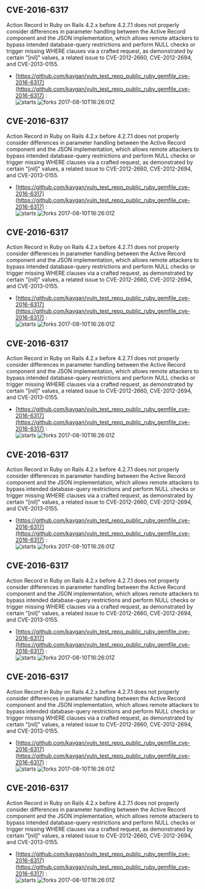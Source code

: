 ## CVE-2016-6317
 Action Record in Ruby on Rails 4.2.x before 4.2.7.1 does not properly consider differences in parameter handling between the Active Record component and the JSON implementation, which allows remote attackers to bypass intended database-query restrictions and perform NULL checks or trigger missing WHERE clauses via a crafted request, as demonstrated by certain "[nil]" values, a related issue to CVE-2012-2660, CVE-2012-2694, and CVE-2013-0155.

- [https://github.com/kavgan/vuln_test_repo_public_ruby_gemfile_cve-2016-6317](https://github.com/kavgan/vuln_test_repo_public_ruby_gemfile_cve-2016-6317) :  
![starts](https://img.shields.io/github/stars/kavgan/vuln_test_repo_public_ruby_gemfile_cve-2016-6317.svg) 
![forks](https://img.shields.io/github/forks/kavgan/vuln_test_repo_public_ruby_gemfile_cve-2016-6317.svg) 
2017-08-10T16:26:01Z

## CVE-2016-6317
 Action Record in Ruby on Rails 4.2.x before 4.2.7.1 does not properly consider differences in parameter handling between the Active Record component and the JSON implementation, which allows remote attackers to bypass intended database-query restrictions and perform NULL checks or trigger missing WHERE clauses via a crafted request, as demonstrated by certain "[nil]" values, a related issue to CVE-2012-2660, CVE-2012-2694, and CVE-2013-0155.

- [https://github.com/kavgan/vuln_test_repo_public_ruby_gemfile_cve-2016-6317](https://github.com/kavgan/vuln_test_repo_public_ruby_gemfile_cve-2016-6317) :  
![starts](https://img.shields.io/github/stars/kavgan/vuln_test_repo_public_ruby_gemfile_cve-2016-6317.svg) 
![forks](https://img.shields.io/github/forks/kavgan/vuln_test_repo_public_ruby_gemfile_cve-2016-6317.svg) 
2017-08-10T16:26:01Z

## CVE-2016-6317
 Action Record in Ruby on Rails 4.2.x before 4.2.7.1 does not properly consider differences in parameter handling between the Active Record component and the JSON implementation, which allows remote attackers to bypass intended database-query restrictions and perform NULL checks or trigger missing WHERE clauses via a crafted request, as demonstrated by certain "[nil]" values, a related issue to CVE-2012-2660, CVE-2012-2694, and CVE-2013-0155.

- [https://github.com/kavgan/vuln_test_repo_public_ruby_gemfile_cve-2016-6317](https://github.com/kavgan/vuln_test_repo_public_ruby_gemfile_cve-2016-6317) :  
![starts](https://img.shields.io/github/stars/kavgan/vuln_test_repo_public_ruby_gemfile_cve-2016-6317.svg) 
![forks](https://img.shields.io/github/forks/kavgan/vuln_test_repo_public_ruby_gemfile_cve-2016-6317.svg) 
2017-08-10T16:26:01Z

## CVE-2016-6317
 Action Record in Ruby on Rails 4.2.x before 4.2.7.1 does not properly consider differences in parameter handling between the Active Record component and the JSON implementation, which allows remote attackers to bypass intended database-query restrictions and perform NULL checks or trigger missing WHERE clauses via a crafted request, as demonstrated by certain "[nil]" values, a related issue to CVE-2012-2660, CVE-2012-2694, and CVE-2013-0155.

- [https://github.com/kavgan/vuln_test_repo_public_ruby_gemfile_cve-2016-6317](https://github.com/kavgan/vuln_test_repo_public_ruby_gemfile_cve-2016-6317) :  
![starts](https://img.shields.io/github/stars/kavgan/vuln_test_repo_public_ruby_gemfile_cve-2016-6317.svg) 
![forks](https://img.shields.io/github/forks/kavgan/vuln_test_repo_public_ruby_gemfile_cve-2016-6317.svg) 
2017-08-10T16:26:01Z

## CVE-2016-6317
 Action Record in Ruby on Rails 4.2.x before 4.2.7.1 does not properly consider differences in parameter handling between the Active Record component and the JSON implementation, which allows remote attackers to bypass intended database-query restrictions and perform NULL checks or trigger missing WHERE clauses via a crafted request, as demonstrated by certain "[nil]" values, a related issue to CVE-2012-2660, CVE-2012-2694, and CVE-2013-0155.

- [https://github.com/kavgan/vuln_test_repo_public_ruby_gemfile_cve-2016-6317](https://github.com/kavgan/vuln_test_repo_public_ruby_gemfile_cve-2016-6317) :  
![starts](https://img.shields.io/github/stars/kavgan/vuln_test_repo_public_ruby_gemfile_cve-2016-6317.svg) 
![forks](https://img.shields.io/github/forks/kavgan/vuln_test_repo_public_ruby_gemfile_cve-2016-6317.svg) 
2017-08-10T16:26:01Z

## CVE-2016-6317
 Action Record in Ruby on Rails 4.2.x before 4.2.7.1 does not properly consider differences in parameter handling between the Active Record component and the JSON implementation, which allows remote attackers to bypass intended database-query restrictions and perform NULL checks or trigger missing WHERE clauses via a crafted request, as demonstrated by certain "[nil]" values, a related issue to CVE-2012-2660, CVE-2012-2694, and CVE-2013-0155.

- [https://github.com/kavgan/vuln_test_repo_public_ruby_gemfile_cve-2016-6317](https://github.com/kavgan/vuln_test_repo_public_ruby_gemfile_cve-2016-6317) :  
![starts](https://img.shields.io/github/stars/kavgan/vuln_test_repo_public_ruby_gemfile_cve-2016-6317.svg) 
![forks](https://img.shields.io/github/forks/kavgan/vuln_test_repo_public_ruby_gemfile_cve-2016-6317.svg) 
2017-08-10T16:26:01Z

## CVE-2016-6317
 Action Record in Ruby on Rails 4.2.x before 4.2.7.1 does not properly consider differences in parameter handling between the Active Record component and the JSON implementation, which allows remote attackers to bypass intended database-query restrictions and perform NULL checks or trigger missing WHERE clauses via a crafted request, as demonstrated by certain "[nil]" values, a related issue to CVE-2012-2660, CVE-2012-2694, and CVE-2013-0155.

- [https://github.com/kavgan/vuln_test_repo_public_ruby_gemfile_cve-2016-6317](https://github.com/kavgan/vuln_test_repo_public_ruby_gemfile_cve-2016-6317) :  
![starts](https://img.shields.io/github/stars/kavgan/vuln_test_repo_public_ruby_gemfile_cve-2016-6317.svg) 
![forks](https://img.shields.io/github/forks/kavgan/vuln_test_repo_public_ruby_gemfile_cve-2016-6317.svg) 
2017-08-10T16:26:01Z

## CVE-2016-6317
 Action Record in Ruby on Rails 4.2.x before 4.2.7.1 does not properly consider differences in parameter handling between the Active Record component and the JSON implementation, which allows remote attackers to bypass intended database-query restrictions and perform NULL checks or trigger missing WHERE clauses via a crafted request, as demonstrated by certain "[nil]" values, a related issue to CVE-2012-2660, CVE-2012-2694, and CVE-2013-0155.

- [https://github.com/kavgan/vuln_test_repo_public_ruby_gemfile_cve-2016-6317](https://github.com/kavgan/vuln_test_repo_public_ruby_gemfile_cve-2016-6317) :  
![starts](https://img.shields.io/github/stars/kavgan/vuln_test_repo_public_ruby_gemfile_cve-2016-6317.svg) 
![forks](https://img.shields.io/github/forks/kavgan/vuln_test_repo_public_ruby_gemfile_cve-2016-6317.svg) 
2017-08-10T16:26:01Z

